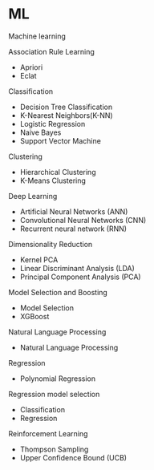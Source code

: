 # ML
Machine learning

Association Rule Learning
- Apriori
- Eclat

Classification
- Decision Tree Classification
- K-Nearest Neighbors(K-NN)
- Logistic Regression
- Naive Bayes
- Support Vector Machine

Clustering
- Hierarchical Clustering
- K-Means Clustering

Deep Learning
- Artificial Neural Networks (ANN)
- Convolutional Neural Networks (CNN)
- Recurrent neural network (RNN)

Dimensionality Reduction
- Kernel PCA
- Linear Discriminant Analysis (LDA)
- Principal Component Analysis (PCA)

Model Selection and Boosting
- Model Selection
- XGBoost

Natural Language Processing
- Natural Language Processing

Regression
- Polynomial Regression

Regression model selection
- Classification
- Regression

Reinforcement Learning
- Thompson Sampling
- Upper Confidence Bound (UCB)
